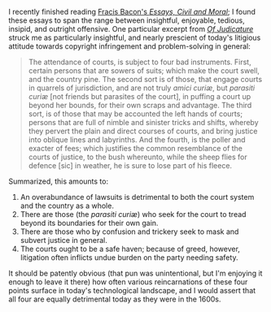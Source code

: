 I recently finished reading <a href="http://www.uoregon.edu/~rbear/bacon.html">Fracis Bacon's <em>Essays, Civil and Moral</em></a>; I found these essays to span the range between insightful, enjoyable, tedious, insipid, and outright offensive.  One particular excerpt from <a href="http://www.uoregon.edu/~rbear/bacon.html#56"><em>Of Judicature</em></a> struck me as particularly insightful, and nearly prescient of today's litigious attitude towards copyright infringement and problem-solving in general:

<blockquote>The attendance of courts, is subject to four bad instruments. First, certain persons that are sowers of suits; which make the court swell, and the country pine. The second sort is of those, that engage courts in quarrels of jurisdiction, and are not truly <em>amici curi&aelig;</em>, but <em>parasiti curi&aelig;</em> [not friends but parasites of the court], in puffing a court up beyond her bounds, for their own scraps and advantage. The third sort, is of those that may be accounted the left hands of courts; persons that are full of nimble and sinister tricks and shifts, whereby they pervert the plain and direct courses of courts, and bring justice into oblique lines and labyrinths. And the fourth, is the poller and exacter of fees; which justifies the common resemblance of the courts of justice, to the bush whereunto, while the sheep flies for defence [sic] in weather, he is sure to lose part of his fleece.</blockquote>

Summarized, this amounts to:

<ol>
  <li>An overabundance of lawsuits is detrimental to both the court system and the country as a whole.</li>
  <li>There are those (the <em>parasiti curi&aelig;</em>) who seek for the court to tread beyond its boundaries for their own gain.</li>
  <li>There are those who by confusion and trickery seek to mask and subvert justice in general.</li>
  <li>The courts ought to be a safe haven; because of greed, however, litigation often inflicts undue burden on the party needing safety.</li>
</ol>

It should be patently obvious (that pun was unintentional, but I'm enjoying it enough to leave it there) how often various reincarnations of these four points surface in today's technological landscape, and I would assert that all four are equally detrimental today as they were in the 1600s.